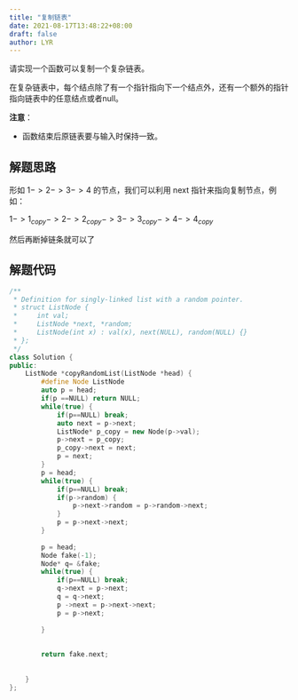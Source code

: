 ```yaml
---
title: "复制链表"
date: 2021-08-17T13:48:22+08:00
draft: false
author: LYR
---
```


请实现一个函数可以复制一个复杂链表。

在复杂链表中，每个结点除了有一个指针指向下一个结点外，还有一个额外的指针指向链表中的任意结点或者null。

**注意**：

- 函数结束后原链表要与输入时保持一致。



## 解题思路

形如 $1->2->3->4$ 的节点，我们可以利用 next 指针来指向复制节点，例如：

$1->1_{copy}->2->2_{copy}->3->3_{copy}->4->4_{copy}$

然后再断掉链条就可以了





## 解题代码





```cpp
/**
 * Definition for singly-linked list with a random pointer.
 * struct ListNode {
 *     int val;
 *     ListNode *next, *random;
 *     ListNode(int x) : val(x), next(NULL), random(NULL) {}
 * };
 */
class Solution {
public:
    ListNode *copyRandomList(ListNode *head) {
        #define Node ListNode
        auto p = head;
        if(p ==NULL) return NULL;
        while(true) {
            if(p==NULL) break;
            auto next = p->next;
            ListNode* p_copy = new Node(p->val);
            p->next = p_copy;
            p_copy->next = next;
            p = next;
        }
        p = head;
        while(true) {
            if(p==NULL) break;
            if(p->random) {
                p->next->random = p->random->next;
            }
            p = p->next->next;
        }
        
        p = head;
        Node fake(-1);
        Node* q= &fake;
        while(true) {
            if(p==NULL) break;
            q->next = p->next;
            q = q->next;
            p ->next = p->next->next;
            p = p->next;
            
        }
        
        
        return fake.next;
        
        
    }
};

```

